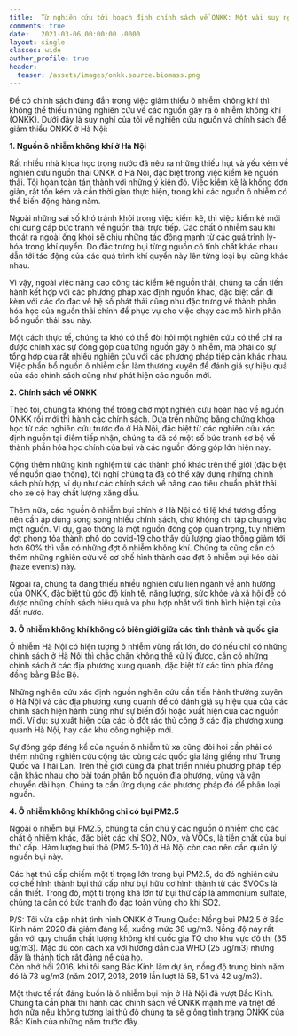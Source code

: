 ```yaml
---
title:  Từ nghiên cứu tới hoạch định chính sách về ONKK: Một vài suy nghĩ:
comments: true
date:   2021-03-06 00:00:00 -0000
layout: single
classes: wide
author_profile: true
header:
  teaser: /assets/images/onkk.source.biomass.png
---
```


Để có chính sách đúng đắn trong việc giảm thiểu ô nhiễm không khí thì không thể thiếu những nghiên cứu về các nguồn gây ra ô nhiễm không khí (ONKK).
Dưới đây là suy nghĩ của tôi về nghiên cứu nguồn và chính sách để giảm thiểu ONKK ở Hà Nội:

**1. Nguồn ô nhiễm không khí ở Hà Nội**

Rất nhiều nhà khoa học trong nước đã nêu ra những thiếu hụt và yếu kém về nghiên cứu nguồn thải ONKK ở Hà Nội, đặc biệt trong việc kiểm kê nguồn thải.
Tôi hoàn toàn tán thành với những ý kiến đó. Việc kiểm kê là không đơn giản, rất tốn kém và cần thời gian thực hiện, trong khi các nguồn ô nhiễm có thể biến động hàng năm. 

Ngoài những sai số khó tránh khỏi trong việc kiểm kê, thì việc kiểm kê mới chỉ cung cấp bức tranh về nguồn thải trực tiếp. 
Các chất ô nhiễm sau khi thoát ra ngoài ống khói sẽ chịu những tác động mạnh từ các quá trình lý-hóa trong khí quyển. 
Do đặc trưng bụi từng nguồn có tính chất khác nhau dẫn tới tác động của các quá trình khí quyển này lên từng loại bụi cũng khác nhau.  

Vì vậy, ngoài việc nâng cao công tác kiểm kê nguồn thải, chúng ta cần tiến hành kết hợp với các phương pháp xác định nguồn khác, đặc biệt 
cần đi kèm với các đo đạc về hệ số phát thải cũng như đặc trưng về thành phần hóa học của nguồn thải chính để phục vụ cho việc chạy các mô hình phân bổ nguồn thải sau này.

Một cách thực tế, chúng ta khó có thể đòi hỏi một nghiên cứu có thể chỉ ra được chính xác sự đóng góp của từng nguồn gây ô nhiễm, 
mà phải có sự tổng hợp của rất nhiều nghiên cứu với các phương pháp tiếp cận khác nhau. 
Việc phẩn bổ nguồn ô nhiễm cần làm thường xuyên để đánh giá sự hiệu quả của các chính sách cũng như phát hiện các nguồn mới.

**2. Chính sách về ONKK**

Theo tôi, chúng ta không thể trông chờ một nghiên cứu hoàn hảo về nguồn ONKK rồi mới thi hành các chính sách.
Dựa trên những bằng chứng khoa học từ các nghiên cứu trước đó ở Hà Nội, 
đặc biệt từ các nghiên cứu xác định nguồn tại điểm tiếp nhận, chúng ta đã
có một số bức tranh sơ bộ về thành phần hóa học chính của bụi và các nguồn đóng góp lớn hiện nay.

Cộng thêm những kinh nghiệm từ các thành phố khác trên thế giới (đặc biệt về nguồn giao thông), tôi nghĩ chúng ta đã có thể xây dựng những chính sách phù hợp,
ví dụ như các chính sách về nâng cao tiêu chuẩn phát thải cho xe cộ hay chất lượng xăng dầu.

Thêm nữa, các nguồn ô nhiễm bụi chính ở Hà Nội có tỉ lệ khá tương đồng nên cần áp dùng song song nhiều chính sách, chứ không chỉ tập chung vào một nguồn. 
Ví dụ, giao thông là một nguồn đóng góp quan trọng, tuy nhiêm đợt phong tỏa thành phố do covid-19 cho thấy dù lượng giao thông giảm tới hơn 60% thì vẫn có những đợt ô nhiễm không khí. Chúng ta cũng cần có thêm những nghiên cứu về cơ chế hình thành các đợt ô nhiễm bụi kéo dài (haze events) này. 

Ngoài ra, chúng ta đang thiếu nhiều nghiên cứu liên ngành về ảnh hưởng của ONKK, đặc biệt từ góc độ kinh tế, năng lượng, sức khỏe và xã hội để có được những chính sách hiệu quả và phù hợp nhất với tình hình hiện tại của đất nước.

**3. Ô nhiễm không khí không có biên giới giữa các tỉnh thành và quốc gia**

Ô nhiễm Hà Nội có hiện tượng ô nhiễm vùng rất lớn, do đó nếu chỉ có những chính sách ở Hà Nội thì chắc chắn không thể xử lý được, cần có những chính sách 
ở các địa phương xung quanh, đặc biệt từ các tỉnh phía đông đồng bằng Bắc Bộ.

Những nghiên cứu xác định nguồn nghiên cứu cần tiến hành thường xuyên ở Hà Nội và các địa phương xung quanh để có đánh giá sự hiệu quả của các chính sách hiện hành 
cũng như sự biến đổi hoặc xuất hiện của các nguồn mới. Ví dụ: sự xuất hiện của các lò đốt rác thủ công ở các địa phương xung quanh Hà Nội, hay các khu công nghiệp mới.

Sự đóng góp đáng kể của nguồn ô nhiễm từ xa cũng đòi hòi cần phải có thêm những nghiên cứu cộng tác cùng các quốc gia láng giềng như Trung Quốc và Thái Lan.
Trên thế giới cũng đã phát triển nhiều phương pháp tiếp cận khác nhau cho bài toán phân bổ nguồn địa phương, vùng và vận chuyển dài hạn.
Chúng ta cần ứng dụng các phương pháp đó để phân loại nguồn.

**4. Ô nhiễm không khí không chỉ có bụi PM2.5**

Ngoài ô nhiễm bụi PM2.5, chúng ta cần chú ý các nguồn ô nhiễm cho các chất ô nhiễm khác, đặc biệt các khí SO2, NOx, và VOCs, là tiền chất của bụi thứ cấp.
Hàm lượng bụi thô (PM2.5-10) ở Hà Nội còn cao nên cần quản lý nguồn bụi này.

Các hạt thứ cấp chiếm một tỉ trọng lớn trong bụi PM2.5, do đó nghiên cứu cơ chế hình thành bụi thứ cấp như bụi hữu cơ hình thành từ các SVOCs là cần thiết.
Trong đó, một tỉ trọng khá lớn từ bụi thứ cấp là ammonium sulfate, chúng ta cần có bức tranh đo đạc toàn vùng cho khí SO2.

P/S: Tôi vừa cập nhật tình hình ONKK ở Trung Quốc: Nồng bụi PM2.5 ở Bắc Kinh năm 2020 đã giảm đáng kể, xuống mức 38 ug/m3. 
Nồng độ này rất gần với quy chuẩn chất lượng không khí quốc gia TQ cho khu vực đô thị (35 ug/m3). 
Mặc dù còn cách xa với hướng dẫn của WHO (25 ug/m3) nhưng đây là thành tích rất đáng nể của họ.  
Còn nhớ hồi 2016, khi tôi sang Bắc Kinh làm dự án, nồng độ trung bình năm đó là 73 ug/m3 (năm 2017, 2018, 2019 lần lượt là 58, 51 và 42 ug/m3).

Một thực tế rất đáng buồn là ô nhiễm bụi mịn ở Hà Nội đã vượt Bắc Kinh. 
Chúng ta cần phải thi hành các chính sách về ONKK mạnh mẽ và triệt để hơn nữa nếu không
tương lai thủ đô chúng ta sẽ giống tình trạng ONKK của Bắc Kinh của những năm trước đây. 
